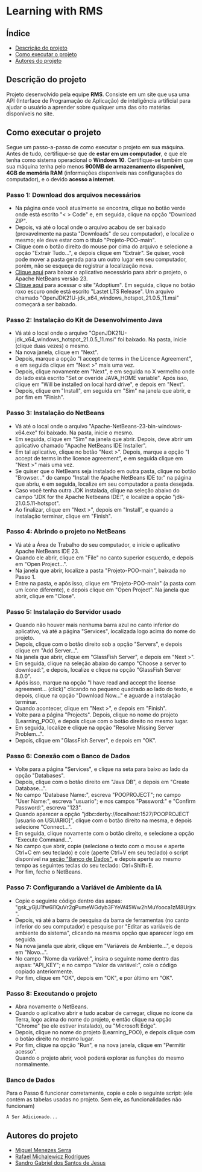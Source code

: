 # Learning with RMS
## Índice
- [Descrição do projeto](#descrição-do-projeto)
- [Como executar o projeto](#como-executar-o-projeto)
- [Autores do projeto](#autores-do-projeto)

## Descrição do projeto
Projeto desenvolvido pela equipe **RMS**. Consiste em um site que usa uma API (Interface de Programação de Aplicação) de inteligência artificial para ajudar o usuário a aprender sobre qualquer uma das oito matérias disponíveis no site.

## Como executar o projeto
Segue um passo-a-passo de como executar o projeto em sua máquina. Antes de tudo, certifique-se que de **estar em um computador**, e que ele tenha como sistema operacional o **Windows 10**. Certifique-se também que sua máquina tenha pelo menos **900MB de armazenamento disponível, 4GB de memória RAM** (informações disponíveis nas configurações do computador), e o devido **acesso a internet**.

### Passo 1: Download dos arquivos necessários
- Na página onde você atualmente se encontra, clique no botão verde onde está escrito "< > Code" e, em seguida, clique na opção "Download ZIP".
- Depois, vá até o local onde o arquivo acabou de ser baixado (provavelmente na pasta "Downloads" de seu computador), e localize o mesmo; ele deve estar com o título "Projeto-POO-main".
- Clique com o botão direito do mouse por cima do arquivo e selecione a opção "Extrair Tudo...", e depois clique em "Extrair". Se quiser, você pode mover a pasta gerada para um outro lugar em seu computador, porém, não se esqueça de registrar a localização nova.
- [Clique aqui](https://dlcdn.apache.org/netbeans/netbeans-installers/23/Apache-NetBeans-23-bin-windows-x64.exe) para baixar o aplicativo necessário para abrir o projeto, o Apache NetBeans versão 23.
- [Clique aqui](https://adoptium.net/) para acessar o site "Adoptium". Em seguida, clique no botão roxo escuro onde está escrito "Lastet LTS Release". Um arquivo chamado "OpenJDK21U-jdk_x64_windows_hotspot_21.0.5_11.msi" começará a ser baixado.

### Passo 2: Instalação do Kit de Desenvolvimento Java
- Vá até o local onde o arquivo "OpenJDK21U-jdk_x64_windows_hotspot_21.0.5_11.msi" foi baixado. Na pasta, inicie (clique duas vezes) o mesmo.
- Na nova janela, clique em "Next".
- Depois, marque a opção "I accept de terms in the Licence Agreement", e em seguida clique em "Next >" mais uma vez.
- Depois, clique novamente em "Next", e em seguida no X vermelho onde do lado está escrito "Set or overide JAVA_HOME variable". Após isso, clique em "Will be installed on local hard drive", e depois em "Next".
- Depois, clique em "Install", em seguida em "Sim" na janela que abrir, e por fim em "Finish".

### Passo 3: Instalação do NetBeans
- Vá até o local onde o arquivo "Apache-NetBeans-23-bin-windows-x64.exe" foi baixado. Na pasta, inicie o mesmo.
- Em seguida, clique em "Sim" na janela que abrir. Depois, deve abrir um aplicativo chamado "Apache NetBeans IDE Installer".
- Em tal aplicativo, clique no botão "Next >". Depois, marque a opção "I accept de terms in the licence agreement", e em seguida clique em "Next >" mais uma vez.
- Se quiser que o NetBeans seja instalado em outra pasta, clique no botão "Browser..." do campo "Install the Apache NetBeans IDE to:" na página que abriu, e em seguida, localize em seu computador a pasta desejada.
- Caso você tenha outra JDK instalada, clique na seleção abaixo do campo "JDK for the Apache Netbeans IDE:", e localize a opção "jdk-21.0.5.11-hotspot".
- Ao finalizar, clique em "Next >", depois em "Install", e quando a instalação terminar, clique em "Finish".

### Passo 4: Abrindo o projeto no NetBeans
- Vá até a Área de Trabalho do seu computador, e inicie o aplicativo Apache NetBeans IDE 23.
- Quando ele abrir, clique em "File" no canto superior esquerdo, e depois em "Open Project...".
- Na janela que abrir, localize a pasta "Projeto-POO-main", baixada no Passo 1.
- Entre na pasta, e após isso, clique em "Projeto-POO-main" (a pasta com um ícone diferente), e depois clique em "Open Project". Na janela que abrir, clique em "Close".

### Passo 5: Instalação do Servidor usado
- Quando não houver mais nenhuma barra azul no canto inferior do aplicativo, vá até a página "Services", localizada logo acima do nome do projeto.
- Depois, clique com o botão direito sob a opção "Servers", e depois clique em "Add Server...".
- Na janela que abrir, clique em "GlassFish Server", e depois em "Next >".
- Em seguida, clique na seleção abaixo do campo "Choose a server to download:", e depois, localize e clique na opção "GlassFish Server 8.0.0".
- Após isso, marque na opção "I have read and accept the license agreement... (click)" clicando no pequeno quadrado ao lado do texto, e depois, clique na opção "Download Now..." e aguarde a instalação terminar.
- Quando acontecer, clique em "Next >", e depois em "Finish".
- Volte para a página "Projects". Depois, clique no nome do projeto (Learning_POO), e depois clique com o botão direito no mesmo lugar.
- Em seguida, localize e clique na opção "Resolve Missing Server Problem...".
- Depois, clique em "GlassFish Server", e depois em "OK".

### Passo 6: Conexão com o Banco de Dados
- Volte para a página "Services", e clique na seta para baixo ao lado da opção "Databases".
- Depois, clique com o botão direito em "Java DB", e depois em "Create Database...".
- No campo "Database Name:", escreva "POOPROJECT"; no campo "User Name:", escreva "usuario"; e nos campos "Password:" e "Confirm Password:", escreva "123".
- Quando aparecer a opção "jdbc:derby://localhost:1527/POOPROJECT [usuario on USUARIO]", clique com o botão direito na mesma, e depois selecione "Connect...".
- Em seguida, clique novamente com o botão direito, e selecione a opção "Execute Command...".
- No campo que abrir, copie (selecione o texto com o mouse e aperte Ctrl+C em seu teclado) e cole (aperte Ctrl+V em seu teclado) o script disponível na [seção "Banco de Dados"](#banco-de-dados), e depois aperte ao mesmo tempo as seguintes teclas do seu teclado: Ctrl+Shift+E.
- Por fim, feche o NetBeans.

### Passo 7: Configurando a Variável de Ambiente da IA
- Copie o seguinte código dentro das aspas: "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".
- Depois, vá até a barra de pesquisa da barra de ferramentas (no canto inferior do seu computador) e pesquise por "Editar as variáveis de ambiente do sistema", clicando na mesma opção que aparecer logo em seguida.
- Na nova janela que abrir, clique em "Variáveis de Ambiente...", e depois em "Novo...".
- No campo "Nome da variável:", insira o seguinte nome dentro das aspas: "API_KEY"; e no campo "Valor da variável:", cole o código copiado anteriormente.
- Por fim, clique em "OK", depois em "OK", e por último em "OK".

### Passo 8: Executando o projeto
- Abra novamente o NetBeans.
- Quando o aplicativo abrir e tudo acabar de carregar, clique no ícone da Terra, logo acima do nome do projeto, e então clique na opção "Chrome" (se ele estiver instalado), ou "Microsoft Edge".
- Depois, clique no nome do projeto (Learning_POO), e depois clique com o botão direito no mesmo lugar.
- Por fim, clique na opção "Run", e na nova janela, clique em "Permitir acesso".
<br>Quando o projeto abrir, você poderá explorar as funções do mesmo normalmente.

### Banco de Dados
Para o Passo 6 funcionar corretamente, copie e cole o seguinte script: (ele contém as tabelas usadas no projeto. Sem ele, as funcionalidades não funcionam)<br>
```
A Ser Adicionado...
```

## Autores do projeto
- [Miguel Menezes Serra](https://github.com/Miguel-Serra320)
- [Rafael Michalewicz Rodrigues](https://github.com/Michalewicz)
- [Sandro Gabriel dos Santos de Jesus](https://github.com/Sandro-Gab)
